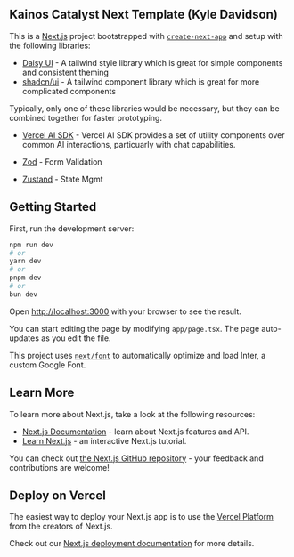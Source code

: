 ## Kainos Catalyst Next Template (Kyle Davidson)

This is a [Next.js](https://nextjs.org/) project bootstrapped with [`create-next-app`](https://github.com/vercel/next.js/tree/canary/packages/create-next-app) and setup with the following libraries:

- [Daisy UI](https://daisyui.com/) - A tailwind style library which is great for simple components and consistent theming
- [shadcn/ui](https://ui.shadcn.com/) - A tailwind component library which is great for more complicated components

Typically, only one of these libraries would be necessary, but they can be combined together for faster prototyping.

- [Vercel AI SDK](https://sdk.vercel.ai/docs/introduction) - Vercel AI SDK provides a set of utility components over common AI interactions, particuarly with chat capabilities.

- [Zod](https://zod.dev/) - Form Validation
- [Zustand](https://zustand.docs.pmnd.rs/) - State Mgmt

## Getting Started

First, run the development server:

```bash
npm run dev
# or
yarn dev
# or
pnpm dev
# or
bun dev
```

Open [http://localhost:3000](http://localhost:3000) with your browser to see the result.

You can start editing the page by modifying `app/page.tsx`. The page auto-updates as you edit the file.

This project uses [`next/font`](https://nextjs.org/docs/basic-features/font-optimization) to automatically optimize and load Inter, a custom Google Font.

## Learn More

To learn more about Next.js, take a look at the following resources:

- [Next.js Documentation](https://nextjs.org/docs) - learn about Next.js features and API.
- [Learn Next.js](https://nextjs.org/learn) - an interactive Next.js tutorial.

You can check out [the Next.js GitHub repository](https://github.com/vercel/next.js/) - your feedback and contributions are welcome!

## Deploy on Vercel

The easiest way to deploy your Next.js app is to use the [Vercel Platform](https://vercel.com/new?utm_medium=default-template&filter=next.js&utm_source=create-next-app&utm_campaign=create-next-app-readme) from the creators of Next.js.

Check out our [Next.js deployment documentation](https://nextjs.org/docs/deployment) for more details.
